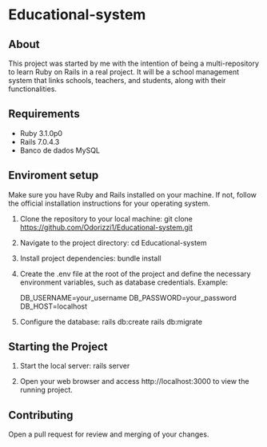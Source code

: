 # Educational-system

## About 

This project was started by me with the intention of being a multi-repository to learn Ruby on Rails in a real project. It will be a school management system that links schools, teachers, and students, along with their functionalities.

## Requirements

- Ruby 3.1.0p0 
- Rails 7.0.4.3
- Banco de dados MySQL

## Enviroment setup

Make sure you have Ruby and Rails installed on your machine. If not, follow the official installation instructions for your operating system.

1. Clone the repository to your local machine:
    git clone https://github.com/Odorizzi1/Educational-system.git

2. Navigate to the project directory:
    cd Educational-system

3. Install project dependencies:
    bundle install

4. Create the .env file at the root of the project and define the necessary environment variables, such as database credentials. Example:

    DB_USERNAME=your_username
    DB_PASSWORD=your_password
    DB_HOST=localhost

5. Configure the database:
    rails db:create
    rails db:migrate

## Starting the Project

1. Start the local server:
rails server

2. Open your web browser and access http://localhost:3000 to view the running project.

## Contributing
Open a pull request for review and merging of your changes.

